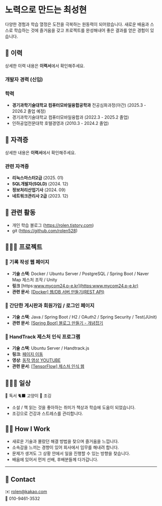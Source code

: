 # 노력으로 만드는 최성현

다양한 경험과 학습 열정은 도전을 극복하는 원동력이 되어왔습니다.
새로운 배움과 스스로 학습하는 것에 즐거움을 갖고 프로젝트를 완성해내어 좋은 결과를 얻은 경험이 있습니다.



## 🔎 이력

상세한 이력 내용은 **이력서**에서 확인해주세요.

### 개발자 경력  (신입)

### 학력

- **경기과학기술대학교 컴퓨터모바일융합공학과** 전공심화과정(야간) (2025.3 - 2026.2 졸업 예정)
- 경기과학기술대학교 컴퓨터모바일융합과 (2022.3 - 2025.2 졸업)
- 인하공업전문대학 호텔경영과 (2010.3 - 2024.2 졸업)


## 🔎 자격증

상세한 내용은 **이력서**에서 확인해주세요.

### 관련 자격증

- **리눅스마스터2급** (2025. 01)
- **SQL개발자(SQLD)** (2024. 12)
- **정보처리산업기사** (2024. 09)
- **네트워크관리사 2급** (2023. 12)

## 💫 관련 활동

- 개인 학습 블로그 (https://rolen.tistory.com)
- git (https://github.com/rolen528)


## 👩🏻‍💻 프로젝트

### 📌 기록 작성 웹 페이지

- **기술 스택**: Docker / Ubuntu Server / PostgreSQL / Spring Boot / Naver Map 제스처 조작 / Unity
- **링크** [https:www.mycom24.p-e.kr](https:www.mycom24.p-e.kr)
- **관련 문서**: [\[Docker\] 웹/DB 서버 만들기(REST API)](https://www.notion.so/Docker-DB-REST-API-15f34560b0b481a9b9f5d71c116475ba?pvs=21)

### 📌 간단한 게시판과 회원가입 / 로그인 페이지

- **기술 스택**: Java / Spring Boot / H2 / OAuth2 / Spring Security / Test(JUnit)
- **관련 문서**: [\[Spring Boot\] 블로그 만들기 - 개념잡기](https://www.notion.so/Spring-Boot-17734560b0b4803ea15cd94769f46d9e?pvs=21)

### 📌 HandTrack 제스처 인식 프로그램

- **기술 스택**: Ubuntu Server / Handtrack.js
- **링크**: [페이지 이동](https://www.mycom24.p-e.kr/rolen/handTrack.html)
- **영상**: [동작 영상 YOUTUBE](https://www.youtube.com/watch?v=fV_D0ODf87E)
- **관련 문서**: [\[TensorFlow\] 제스처 인식 웹](https://www.notion.so/TensorFlow-15f34560b0b4817f9da3e2f6cb2f3b94?pvs=21)

## 👩🏻‍🚀 일상

📕 독서  🐈‍⬛ 고양이  🏃 조깅

- 소설 / 책 읽는 것을 좋아하는 취미가 책상과 학습에 도움이 되었습니다.
- 조깅으로 건강과 스트레스를 관리합니다.



## 🙋🏻 How I Work

- 새로운 기술과 몰랐던 해결 방법을 찾으며 즐거움을 느낍니다.
- 소속감을 느끼는 경향이 있어 회사에서 임무를 해내려 합니다.
- 문제가 생겨도 그 상황 안에서 일을 진행할 수 있는 방향을 찾습니다.
- 배움에 있어서 먼저 선배, 후배분들께 다가갑니다.

---

## 👋 Contact

✉️ [rolen@kakao.com](mailto\:rolen@kakao.com)\
📱 010-9461-3532


